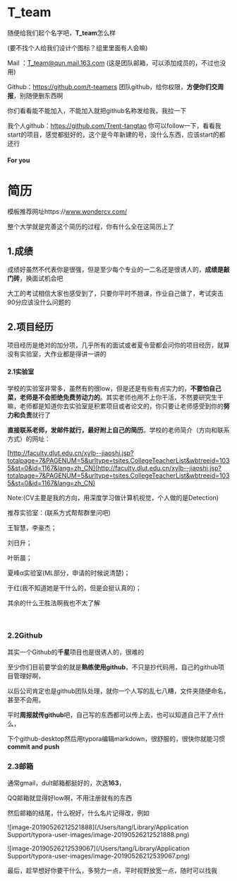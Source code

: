 # T_team

随便给我们起个名字吧，**T_team**怎么样

(要不找个人给我们设计个图标？组里里面有人会嘛)

Mail ：T_team@qun.mail.163.com (这是团队邮箱，可以添加成员的，不过也没用)

Github：https://github.com/t-teamers  团队github，给你权限，**方便你们交周报**，别随便删东西啊

你们看看能不能加入，不能加入就把github名称发给我，我拉一下

我个人github：https://github.com/Trent-tangtao 你可以follow一下，看看我start的项目，感觉都挺好的，这个是今年新建的号，没什么东西，应该start的都还行





#### **For you**

# 简历

模板推荐网址https://www.wondercv.com/

整个大学就是完善这个简历的过程，你有什么全在这简历上了

## 1.成绩

成绩好虽然不代表你是很强，但是至少每个专业的一二名还是很诱人的，**成绩是敲门砖**，换面试机会吧

大工的考试相信大家也感受到了，只要你平时不翘课，作业自己做了，考试突击90分应该没什么问题的

## 2.项目经历

项目经历是绝对的加分项，几乎所有的面试或者夏令营都会问你的项目经历，就算没有实验室，大作业都是得讲一讲的

#### 2.1实验室

学校的实验室非常多，虽然有的很low，但是还是有些有点实力的，**不要怕自己菜，老师是不会拒绝免费劳动力的**。其实老师也用不上你干活，不然要研究生干嘛，老师都是知道你去实验室是积累项目或者论文的，你只要让老师感受到你的**努力和负责**就行了

**直接联系老师，发邮件就行，最好附上自己的简历**。学校的老师简介（方向和联系方式）的网址：

[http://faculty.dlut.edu.cn/xylb--jiaoshi.jsp?totalpage=7&PAGENUM=5&urltype=tsites.CollegeTeacherList&wbtreeid=1035&st=0&id=1167&lang=zh_CN](http://faculty.dlut.edu.cn/xylb--jiaoshi.jsp?totalpage=7&PAGENUM=5&urltype=tsites.CollegeTeacherList&wbtreeid=1035&st=0&id=1167&lang=zh_CN)

Note:(CV主要是我的方向，用深度学习做计算机视觉，个人做的是Detection)

推荐实验室：(联系方式帮帮群里问吧)

 王智慧，李豪杰； 

 刘日升；

 叶昕晨；

 夏峰α实验室(ML部分，申请的时候说清楚)；

 于红(我不知道她是干什么的，但是会挺认真的)；

其余的什么王胜法啊我也不太了解

​                   

### 2.2Github

其实一个Github的**千星**项目也是很诱人的，很难的

至少你们目前要学会的就是**熟练使用github**，不只是抄代码用，自己的github项目管理好啊，

以后公司肯定也是github团队处理，就你一个人写的乱七八糟，文件夹随便命名，甚至不会用。

平时**周报就传github**吧，自己写的东西都可以传上去，也可以知道自己干了点什么，

下个github-desktop然后用typora编辑markdown，很舒服的，很快你就能习惯 **commit and push**



### 2.3邮箱

通常gmail，dult邮箱都挺好的，次选**163**，

QQ邮箱就显得好low啊，不用注册就有的东西

然后邮箱的结尾，什么祝好，什么名片记得改，例如

![image-20190526212521888](/Users/tang/Library/Application Support/typora-user-images/image-20190526212521888.png)

![image-20190526212539067](/Users/tang/Library/Application Support/typora-user-images/image-20190526212539067.png)





最后，趁早想好你要干什么，多努力一点，平时视野放宽一点，随时可以找我
